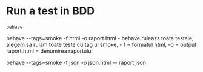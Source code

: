 # Run a test in BDD

```
behave
```
 behave --tags=smoke -f html -o raport.html - behave ruleazs toate testele, 
 alegem sa rulam toate teste cu tag ul smoke, - f = formatul html, -o = output 
raport.html = denumirea raportului

behave --tags=smoke -f json -o json.html  -- raport json